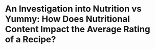 # An Investigation into Nutrition vs Yummy: How Does Nutritional Content Impact the Average Rating of a Recipe?


